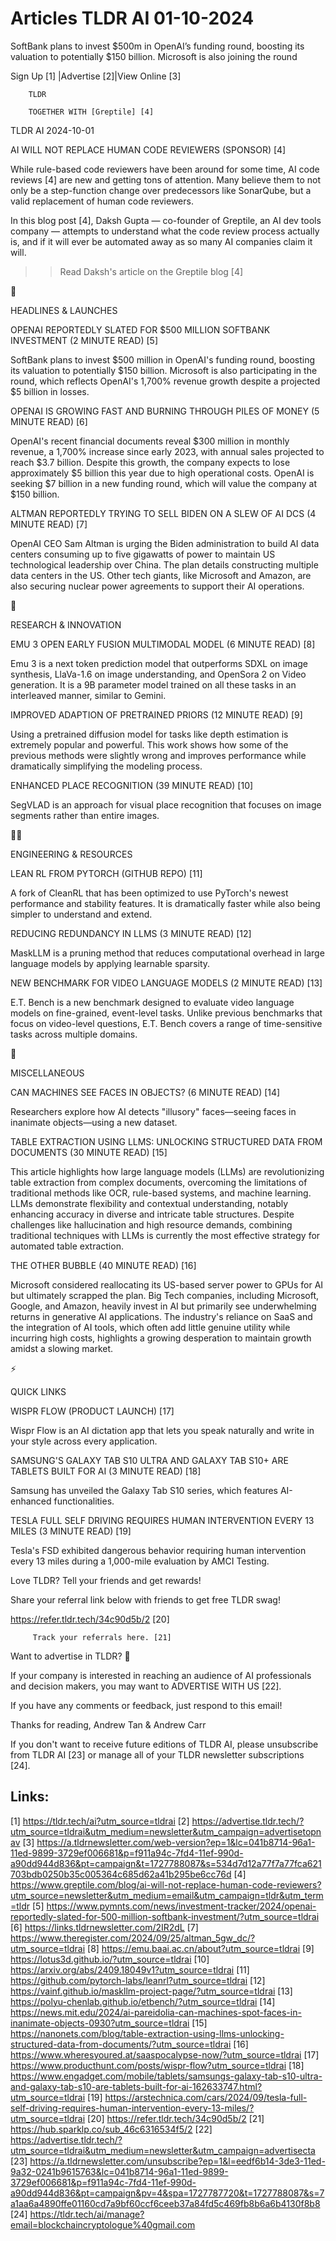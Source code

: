 # Articles TLDR AI 01-10-2024

SoftBank plans to invest $500m in OpenAI’s funding round, boosting
its valuation to potentially $150 billion. Microsoft is also joining
the round  

 Sign Up [1] |Advertise [2]|View Online [3] 

		TLDR 

		TOGETHER WITH [Greptile] [4]

TLDR AI 2024-10-01

 AI WILL NOT REPLACE HUMAN CODE REVIEWERS (SPONSOR) [4] 

 While rule-based code reviewers have been around for some time, AI
code reviews [4] are new and getting tons of attention. Many believe
them to not only be a step-function change over predecessors like
SonarQube, but a valid replacement of human code reviewers.

In this blog post [4], Daksh Gupta — co-founder of Greptile, an AI
dev tools company — attempts to understand what the code review
process actually is, and if it will ever be automated away as so many
AI companies claim it will.

>> Read Daksh's article on the Greptile blog [4]

🚀 

HEADLINES & LAUNCHES

 OPENAI REPORTEDLY SLATED FOR $500 MILLION SOFTBANK INVESTMENT (2
MINUTE READ) [5] 

 SoftBank plans to invest $500 million in OpenAI's funding round,
boosting its valuation to potentially $150 billion. Microsoft is also
participating in the round, which reflects OpenAI's 1,700% revenue
growth despite a projected $5 billion in losses. 

 OPENAI IS GROWING FAST AND BURNING THROUGH PILES OF MONEY (5 MINUTE
READ) [6] 

 OpenAI's recent financial documents reveal $300 million in monthly
revenue, a 1,700% increase since early 2023, with annual sales
projected to reach $3.7 billion. Despite this growth, the company
expects to lose approximately $5 billion this year due to high
operational costs. OpenAI is seeking $7 billion in a new funding
round, which will value the company at $150 billion. 

 ALTMAN REPORTEDLY TRYING TO SELL BIDEN ON A SLEW OF AI DCS (4 MINUTE
READ) [7] 

 OpenAI CEO Sam Altman is urging the Biden administration to build AI
data centers consuming up to five gigawatts of power to maintain US
technological leadership over China. The plan details constructing
multiple data centers in the US. Other tech giants, like Microsoft and
Amazon, are also securing nuclear power agreements to support their AI
operations. 

🧠 

RESEARCH & INNOVATION

 EMU 3 OPEN EARLY FUSION MULTIMODAL MODEL (6 MINUTE READ) [8] 

 Emu 3 is a next token prediction model that outperforms SDXL on image
synthesis, LlaVa-1.6 on image understanding, and OpenSora 2 on Video
generation. It is a 9B parameter model trained on all these tasks in
an interleaved manner, similar to Gemini. 

 IMPROVED ADAPTION OF PRETRAINED PRIORS (12 MINUTE READ) [9] 

 Using a pretrained diffusion model for tasks like depth estimation is
extremely popular and powerful. This work shows how some of the
previous methods were slightly wrong and improves performance while
dramatically simplifying the modeling process. 

 ENHANCED PLACE RECOGNITION (39 MINUTE READ) [10] 

 SegVLAD is an approach for visual place recognition that focuses on
image segments rather than entire images. 

🧑‍💻 

ENGINEERING & RESOURCES

 LEAN RL FROM PYTORCH (GITHUB REPO) [11] 

 A fork of CleanRL that has been optimized to use PyTorch's newest
performance and stability features. It is dramatically faster while
also being simpler to understand and extend. 

 REDUCING REDUNDANCY IN LLMS (3 MINUTE READ) [12] 

 MaskLLM is a pruning method that reduces computational overhead in
large language models by applying learnable sparsity. 

 NEW BENCHMARK FOR VIDEO LANGUAGE MODELS (2 MINUTE READ) [13] 

 E.T. Bench is a new benchmark designed to evaluate video language
models on fine-grained, event-level tasks. Unlike previous benchmarks
that focus on video-level questions, E.T. Bench covers a range of
time-sensitive tasks across multiple domains. 

🎁 

MISCELLANEOUS

 CAN MACHINES SEE FACES IN OBJECTS? (6 MINUTE READ) [14] 

 Researchers explore how AI detects "illusory" faces—seeing faces in
inanimate objects—using a new dataset. 

 TABLE EXTRACTION USING LLMS: UNLOCKING STRUCTURED DATA FROM DOCUMENTS
(30 MINUTE READ) [15] 

 This article highlights how large language models (LLMs) are
revolutionizing table extraction from complex documents, overcoming
the limitations of traditional methods like OCR, rule-based systems,
and machine learning. LLMs demonstrate flexibility and contextual
understanding, notably enhancing accuracy in diverse and intricate
table structures. Despite challenges like hallucination and high
resource demands, combining traditional techniques with LLMs is
currently the most effective strategy for automated table extraction. 

 THE OTHER BUBBLE (40 MINUTE READ) [16] 

 Microsoft considered reallocating its US-based server power to GPUs
for AI but ultimately scrapped the plan. Big Tech companies, including
Microsoft, Google, and Amazon, heavily invest in AI but primarily see
underwhelming returns in generative AI applications. The industry's
reliance on SaaS and the integration of AI tools, which often add
little genuine utility while incurring high costs, highlights a
growing desperation to maintain growth amidst a slowing market. 

⚡ 

QUICK LINKS

 WISPR FLOW (PRODUCT LAUNCH) [17] 

 Wispr Flow is an AI dictation app that lets you speak naturally and
write in your style across every application. 

 SAMSUNG'S GALAXY TAB S10 ULTRA AND GALAXY TAB S10+ ARE TABLETS BUILT
FOR AI (3 MINUTE READ) [18] 

 Samsung has unveiled the Galaxy Tab S10 series, which features
AI-enhanced functionalities. 

 TESLA FULL SELF DRIVING REQUIRES HUMAN INTERVENTION EVERY 13 MILES (3
MINUTE READ) [19] 

 Tesla's FSD exhibited dangerous behavior requiring human intervention
every 13 miles during a 1,000-mile evaluation by AMCI Testing. 

Love TLDR? Tell your friends and get rewards!

 Share your referral link below with friends to get free TLDR swag! 

 https://refer.tldr.tech/34c90d5b/2 [20] 

		 Track your referrals here. [21] 

Want to advertise in TLDR? 📰

 If your company is interested in reaching an audience of AI
professionals and decision makers, you may want to ADVERTISE WITH US
[22]. 

 If you have any comments or feedback, just respond to this email! 

Thanks for reading, 
Andrew Tan & Andrew Carr 

If you don't want to receive future editions of TLDR AI, please
unsubscribe from TLDR AI [23] or manage all of your TLDR newsletter
subscriptions [24]. 

 

Links:
------
[1] https://tldr.tech/ai?utm_source=tldrai
[2] https://advertise.tldr.tech/?utm_source=tldrai&utm_medium=newsletter&utm_campaign=advertisetopnav
[3] https://a.tldrnewsletter.com/web-version?ep=1&lc=041b8714-96a1-11ed-9899-3729ef006681&p=f911a94c-7fd4-11ef-990d-a90dd944d836&pt=campaign&t=1727788087&s=534d7d12a77f7a77fca621703bdb0250b35c005364c685d62a41b295be6cc76d
[4] https://www.greptile.com/blog/ai-will-not-replace-human-code-reviewers?utm_source=newsletter&utm_medium=email&utm_campaign=tldr&utm_term=tldr
[5] https://www.pymnts.com/news/investment-tracker/2024/openai-reportedly-slated-for-500-million-softbank-investment/?utm_source=tldrai
[6] https://links.tldrnewsletter.com/2IR2dL
[7] https://www.theregister.com/2024/09/25/altman_5gw_dc/?utm_source=tldrai
[8] https://emu.baai.ac.cn/about?utm_source=tldrai
[9] https://lotus3d.github.io/?utm_source=tldrai
[10] https://arxiv.org/abs/2409.18049v1?utm_source=tldrai
[11] https://github.com/pytorch-labs/leanrl?utm_source=tldrai
[12] https://vainf.github.io/maskllm-project-page/?utm_source=tldrai
[13] https://polyu-chenlab.github.io/etbench/?utm_source=tldrai
[14] https://news.mit.edu/2024/ai-pareidolia-can-machines-spot-faces-in-inanimate-objects-0930?utm_source=tldrai
[15] https://nanonets.com/blog/table-extraction-using-llms-unlocking-structured-data-from-documents/?utm_source=tldrai
[16] https://www.wheresyoured.at/saaspocalypse-now/?utm_source=tldrai
[17] https://www.producthunt.com/posts/wispr-flow?utm_source=tldrai
[18] https://www.engadget.com/mobile/tablets/samsungs-galaxy-tab-s10-ultra-and-galaxy-tab-s10-are-tablets-built-for-ai-162633747.html?utm_source=tldrai
[19] https://arstechnica.com/cars/2024/09/tesla-full-self-driving-requires-human-intervention-every-13-miles/?utm_source=tldrai
[20] https://refer.tldr.tech/34c90d5b/2
[21] https://hub.sparklp.co/sub_46c6316534f5/2
[22] https://advertise.tldr.tech/?utm_source=tldrai&utm_medium=newsletter&utm_campaign=advertisecta
[23] https://a.tldrnewsletter.com/unsubscribe?ep=1&l=eedf6b14-3de3-11ed-9a32-0241b9615763&lc=041b8714-96a1-11ed-9899-3729ef006681&p=f911a94c-7fd4-11ef-990d-a90dd944d836&pt=campaign&pv=4&spa=1727787720&t=1727788087&s=7a1aa6a4890ffe01160cd7a9bf60ccf6ceeb37a84fd5c469fb8b6a6b4130f8b8
[24] https://tldr.tech/ai/manage?email=blockchaincryptologue%40gmail.com
